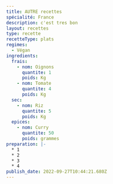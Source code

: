 ```yaml
---
title: AUTRE recettes
spécialité: France
description: c'est tres bon
layout: recettes
type: recette
recetteType: plats
regimes:
  - Végan
ingredients:
  frais:
    - nom: Oignons
      quantite: 1
      poids: Kg
    - nom: Tomate
      quantite: 4
      poids: Kg
  sec:
    - nom: Riz
      quantite: 5
      poids: Kg
  epices:
    - nom: Curry
      quantite: 50
      poids: grammes
preparation: |-
  * 1 
  * 2
  * 3
  * 4
publish_date: 2022-09-27T10:44:21.680Z
---
```

